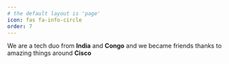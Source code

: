 ```yaml
---
# the default layout is 'page'
icon: fas fa-info-circle
order: 7
---
```

We are a tech duo from **India** and **Congo** and we became friends thanks to amazing things around **Cisco** 

